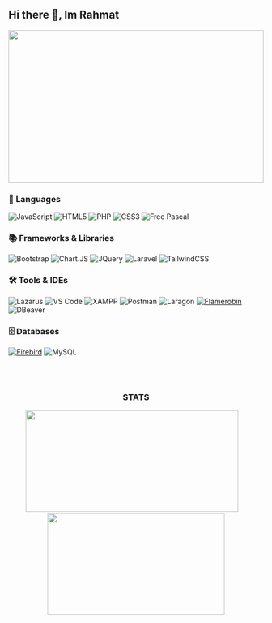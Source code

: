 ## Hi there 👋, Im Rahmat

<!--
**Ruumi9/Ruumi9** is a ✨ _special_ ✨ repository because its `README.md` (this file) appears on your GitHub profile.

Here are some ideas to get you started:

- 🔭 I’m currently working on ...
- 🌱 I’m currently learning ...
- 👯 I’m looking to collaborate on ...
- 🤔 I’m looking for help with ...
- 💬 Ask me about ...
- 📫 How to reach me: ...
- 😄 Pronouns: ...
- ⚡ Fun fact: ...
-->

<!-- ![Kurumi](img/kurumi.gif) -->
<div align='center'>
<img src="img/kurumi.gif" style="width: 100%; height: auto; max-height: 300px;">
</div>

### 🧠 Languages

![JavaScript](https://img.shields.io/badge/javascript-%23323330.svg?style=for-the-badge&logo=javascript&logoColor=%23F7DF1E) ![HTML5](https://img.shields.io/badge/html5-%23E34F26.svg?style=for-the-badge&logo=html5&logoColor=white) ![PHP](https://img.shields.io/badge/php-%23777BB4.svg?style=for-the-badge&logo=php&logoColor=white) ![CSS3](https://img.shields.io/badge/css3-%231572B6.svg?style=for-the-badge&logo=css3&logoColor=white) ![Free Pascal](https://img.shields.io/badge/Free_Pascal-ED1C24?style=for-the-badge&logo=freebsd&logoColor=white)

### 📚 Frameworks & Libraries

![Bootstrap](https://img.shields.io/badge/Bootstrap-563D7C?style=for-the-badge&logo=bootstrap&logoColor=white) ![Chart.JS](https://img.shields.io/badge/Chart%20js-FF6384?style=for-the-badge&logo=chartdotjs&logoColor=white) ![JQuery](https://img.shields.io/badge/jQuery-0769AD?style=for-the-badge&logo=jquery&logoColor=white) ![Laravel](https://img.shields.io/badge/Laravel-FF2D20?style=for-the-badge&logo=laravel&logoColor=white) ![TailwindCSS](https://img.shields.io/badge/Tailwind_CSS-38B2AC?style=for-the-badge&logo=tailwind-css&logoColor=white)

### 🛠️ Tools & IDEs

![Lazarus](https://img.shields.io/badge/Lazarus-3A8BCD?style=for-the-badge) ![VS Code](https://img.shields.io/badge/VS_Code-007ACC?style=for-the-badge&logo=visualstudiocode&logoColor=white) ![XAMPP](https://img.shields.io/badge/Xampp-F37623?style=for-the-badge&logo=xampp&logoColor=white) ![Postman](https://img.shields.io/badge/Postman-FF6C37?style=for-the-badge&logo=Postman&logoColor=white) ![Laragon](https://img.shields.io/badge/Laragon-0E83CD?style=for-the-badge&logo=Laragon&logoColor=white) [![Flamerobin](https://img.shields.io/badge/Flamerobin-217521?style=for-the-badge)](https://flamerobin.org/) ![DBeaver](https://img.shields.io/badge/DBeaver-372923?style=for-the-badge)

### 🗄️ Databases

[![Firebird](https://img.shields.io/badge/Firebird-F40D12?logo=Firebird&logoColor=fff&style=for-the-badge)](https://www.firebirdsql.org/) ![MySQL](https://img.shields.io/badge/MySQL-005C84?style=for-the-badge&logo=mysql&logoColor=white)

<!-- <img src="{BadgeURLHere}" /> -->

<br><br>

<h3 align="center">STATS</h3>

<p align="center">
  <img src="https://github-readme-stats.vercel.app/api?username=Ruumi9&show_icons=true&theme=radical&&layout=compact" width="420" height="200"/>
  &nbsp;&nbsp;&nbsp;
  <img src="https://github-readme-stats.vercel.app/api/top-langs/?username=Ruumi9&layout=compact&theme=radical" width="350" height="200"/>
</p>
